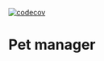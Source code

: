 [![codecov](https://codecov.io/gh/ThePetsProject/Pets-Manager/branch/main/graph/badge.svg?token=L17WTJKWAU)](https://codecov.io/gh/ThePetsProject/Pets-Manager)

# Pet manager
